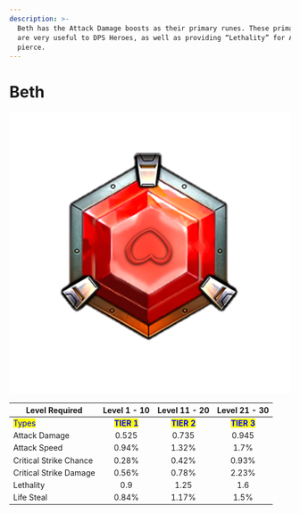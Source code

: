 ```yaml
---
description: >-
  Beth has the Attack Damage boosts as their primary runes. These primary runes
  are very useful to DPS Heroes, as well as providing “Lethality” for Armor
  pierce.
---
```


# Beth

![](<../../../.gitbook/assets/image (6).png>)

| Level Required                         |                 Level 1 - 10                |                Level 11 - 20                |                Level 21 - 30                |
| -------------------------------------- | :-----------------------------------------: | :-----------------------------------------: | :-----------------------------------------: |
| <mark style="color:blue;">Types</mark> | <mark style="color:blue;">**TIER 1**</mark> | <mark style="color:blue;">**TIER 2**</mark> | <mark style="color:blue;">**TIER 3**</mark> |
| Attack Damage                          |                    0.525                    |                    0.735                    |                    0.945                    |
| Attack Speed                           |                    0.94%                    |                    1.32%                    |                     1.7%                    |
| Critical Strike Chance                 |                    0.28%                    |                    0.42%                    |                    0.93%                    |
| Critical Strike Damage                 |                    0.56%                    |                    0.78%                    |                    2.23%                    |
| Lethality                              |                     0.9                     |                     1.25                    |                     1.6                     |
| Life Steal                             |                    0.84%                    |                    1.17%                    |                     1.5%                    |
